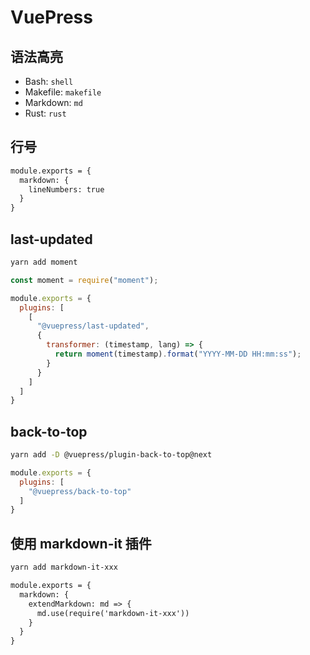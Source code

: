 # VuePress

## 语法高亮

- Bash: `shell`
- Makefile: `makefile`
- Markdown: `md`
- Rust: `rust`

## 行号

```md
module.exports = {
  markdown: {
    lineNumbers: true
  }
}
```

## last-updated

```sh
yarn add moment
```

```js
const moment = require("moment");

module.exports = {
  plugins: [
    [
      "@vuepress/last-updated",
      {
        transformer: (timestamp, lang) => {
          return moment(timestamp).format("YYYY-MM-DD HH:mm:ss");
        }
      }
    ]
  ]
}
```

## back-to-top

```sh
yarn add -D @vuepress/plugin-back-to-top@next
```

```js
module.exports = {
  plugins: [
    "@vuepress/back-to-top"
  ]
}
```

## 使用 markdown-it 插件

```sh
yarn add markdown-it-xxx
```

```md
module.exports = {
  markdown: {
    extendMarkdown: md => {
      md.use(require('markdown-it-xxx'))
    }
  }
}
```
